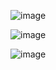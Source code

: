 ![image](https://github.com/user-attachments/assets/254a39ce-e92f-4cf5-b050-d93f827ef5e9)

![image](https://github.com/user-attachments/assets/83d81368-a2de-4090-8922-fcdd7bc79fc7)

![image](https://github.com/user-attachments/assets/6e6adf7f-ac71-44da-b99a-cdf42f840dc4)
